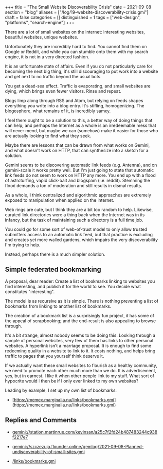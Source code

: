 +++
title = "The Small Website Discoverability Crisis"
date = 2021-09-08
section = "blog"
aliases = ["/log/19-website-discoverability-crisis.gmi"]
draft = false
categories = []
distinguished = 1
tags = ["web-design", "platforms", "search-engine"]
+++


There are a lot of small websites on the Internet: Interesting websites, beautiful websites, unique websites. 

Unfortunately they are incredibly hard to find. You cannot find them on Google or Reddit, and while you can stumble onto them with my search engine, it is not in a very directed fashion. 

It is an unfortunate state of affairs. Even if you do not particularly care for becoming the next big thing, it's still discouraging to put work into a website and get next to no traffic beyond the usual bots.   

You get a dead-sea effect. Traffic is evaporating, and small websites are dying, which brings even fewer visitors. Rinse and repeat.

Blogs limp along through RSS and Atom, but relying on feeds shapes everything you write into a blog entry. It's stifling, homogenizing. The blogosphere, what remains of it, is incredibly samey.

I feel there ought to be a solution to this, a better way of doing things that can help, and perhaps the Internet as a whole is an irredeemable mess that will never mend, but maybe we can (somehow) make it easier for those who are actually looking to find what they seek. 

Maybe there are lessons that can be drawn from what works on Gemini, and what doesn't work on HTTP, that can synthesize into a sketch for a solution.

Gemini seems to be discovering automatic link feeds (e.g. Antenna), and on gemini-scale it works pretty well. But I'm just going to state that automatic link feeds do not seem to work on HTTP any more. You end up with a flood of astroturfing, vapid click-bait and blogspam (i.e. reddit). Stemming the flood demands a ton of moderation and still results in dismal results.

As a whole, I think centralized and algorithmic approaches are extremely exposed to manipulation when applied on the internet. 

Web rings are cute, but I think they are a bit too random to help. Likewise, curated link directories were a thing back when the Internet was in its infancy, but the task of maintaining such a directory is a full time job. 

You could go for some sort of web-of-trust model to only allow trusted submitters access to an automatic link feed, but that practice is excluding and creates yet more walled gardens, which impairs the very discoverability I'm trying to help. 

Instead, perhaps there is a much simpler solution.

## Simple federated bookmarking

A proposal, dear reader: Create a list of bookmarks linking to websites you find interesting, and publish it for the world to see. You decide what constitutes "interesting".

The model is as recursive as it is simple. There is nothing preventing a list of bookmarks from linking to another list of bookmarks. 

The creation of a bookmark list is a surprisingly fun project, it has some of the appeal of scrapbooking; and the end-result is also appealing to browse through. 

It's a bit strange, almost nobody seems to be doing this. Looking through a sample of personal websites, very few of them has links to other personal websites. A hyperlink isn't a marriage proposal. It is enough to find some redeeming quality in a website to link to it. It costs nothing, and helps bring traffic to pages that you yourself think deserve it.

If we actually want these small websites to flourish as a healthy community, we need to promote each other much more than we do. It is advertisement, yes, but in earnest. I like it when other people link to my stuff. What sort of hypocrite would I then be if I only ever linked to my own websites? 

Leading by example, I set up my own list of bookmarks:

* [https://memex.marginalia.nu/links/bookmarks.gmi](https://memex.marginalia.nu/links/bookmarks.gmi)

## Replies and Comments

* [gemini://station.martinrue.com/kevinsan/a25c7f2fd24b487483244c938f2217e7](gemini://station.martinrue.com/kevinsan/a25c7f2fd24b487483244c938f2217e7)
* [gemini://szczezuja.flounder.online/gemlog/2021-09-08-Planned-undiscoverability-of-small-sites.gmi](gemini://szczezuja.flounder.online/gemlog/2021-09-08-Planned-undiscoverability-of-small-sites.gmi)


* [/links/bookmarks.gmi](/links/bookmarks.gmi)